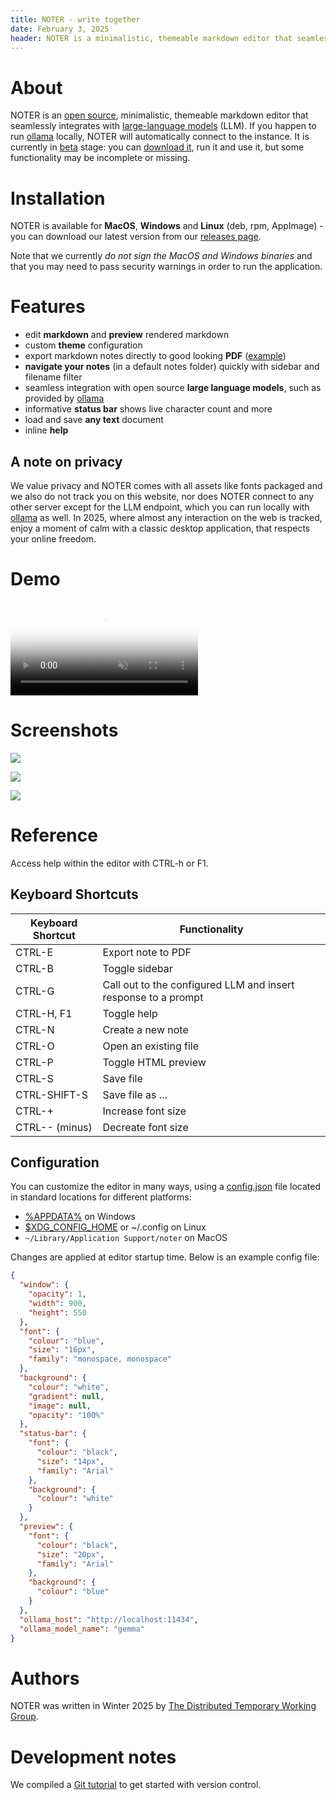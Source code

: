```yaml
---
title: NOTER - write together
date: February 3, 2025
header: NOTER is a minimalistic, themeable markdown editor that seamlessly integrates with large-language models, while respecting your privacy.
---
```


# About

NOTER is an [open source](https://github.com/supernoter/noter), minimalistic,
themeable markdown editor that seamlessly integrates with [large-language models](https://en.wikipedia.org/wiki/Large_language_model) (LLM).
If you happen to run [ollama](https://ollama.com/) locally, NOTER will
automatically connect to the instance. It is currently in
[beta](https://en.wikipedia.org/wiki/Software_release_life_cycle#Beta) stage:
you can [download it](https://github.com/supernoter/noter/releases/latest), run it and use it, but some functionality may be
incomplete or missing.

# Installation

NOTER is available for **MacOS**, **Windows** and **Linux** (deb, rpm, AppImage) - you can
download our latest version from our [releases
page](https://github.com/supernoter/noter/releases/latest).

Note that we currently *do not sign the MacOS and Windows binaries* and that you
may need to pass security warnings in order to run the application.

# Features

* edit **markdown** and **preview** rendered markdown
* custom **theme** configuration
* export markdown notes directly to good looking **PDF** ([example](https://supernoter.xyz/export.pdf))
* **navigate your notes** (in a default notes folder) quickly with sidebar and filename filter
* seamless integration with open source **large language models**, such as provided by [ollama](https://ollama.com)
* informative **status bar** shows live character count and more
* load and save **any text** document
* inline **help**

## A note on privacy

We value privacy and NOTER comes with all assets like fonts packaged and we
also do not track you on this website, nor does NOTER connect to any other
server except for the LLM endpoint, which you can run locally with
[ollama](https://ollama.com) as well. In 2025, where almost any interaction on
the web is tracked, enjoy a moment of calm with a classic desktop application,
that respects your online freedom.

# Demo

<div class="video-container">
  <video loop muted autoplay playsinline preload="auto" poster="/static/intro-beta.jpg" id="intro">
    <source src="/static/intro-beta.webm" type="video/webm" />
    <source src="/static/intro-beta.mp4" type="video/mp4" />
    <source src="/static/intro-beta.gif" type="image/gif" />
  </video>
</div>

# Screenshots

![](static/screenshot-2025-03-03-024643-theme-iss.png)

![](static/screenshot-2025-03-03-010337-noter-statusbar.png)

![](static/screenshot-2025-02-26-104633-sidebar.png)

# Reference

Access help within the editor with CTRL-h or F1.

## Keyboard Shortcuts

| Keyboard Shortcut | Functionality                                                   |
|-------------------|-----------------------------------------------------------------|
| CTRL-E            | Export note to PDF                                              |
| CTRL-B            | Toggle sidebar                                                  |
| CTRL-G            | Call out to the configured LLM and insert response to a prompt  |
| CTRL-H, F1        | Toggle help                                                     |
| CTRL-N            | Create a new note                                               |
| CTRL-O            | Open an existing file                                           |
| CTRL-P            | Toggle HTML preview                                             |
| CTRL-S            | Save file                                                       |
| CTRL-SHIFT-S      | Save file as ...                                                |
| CTRL-+            | Increase font size                                              |
| CTRL-- (minus)    | Decreate font size                                              |

## Configuration

You can customize the editor in many ways, using a
[config.json](https://supernoter.xyz/config.json) file located in standard
locations for different platforms:

* [%APPDATA%](https://superuser.com/questions/632891/what-is-appdata) on Windows
* [$XDG_CONFIG_HOME](https://wiki.archlinux.org/title/XDG_Base_Directory) or ~/.config on Linux
* `~/Library/Application Support/noter` on MacOS

Changes are applied at editor startup time. Below is an example config file:

```json
{
  "window": {
    "opacity": 1,
    "width": 900,
    "height": 550
  },
  "font": {
    "colour": "blue",
    "size": "16px",
    "family": "monospace, monospace"
  },
  "background": {
    "colour": "white",
    "gradient": null,
    "image": null,
    "opacity": "100%"
  },
  "status-bar": {
    "font": {
      "colour": "black",
      "size": "14px",
      "family": "Arial"
    },
    "background": {
      "colour": "white"
    }
  },
  "preview": {
    "font": {
      "colour": "black",
      "size": "20px",
      "family": "Arial"
    },
    "background": {
      "colour": "blue"
    }
  },
  "ollama_host": "http://localhost:11434",
  "ollama_model_name": "gemma"
}
```

# Authors

NOTER was written in Winter 2025 by [The Distributed Temporary Working
Group](https://github.com/supernoter).

# Development notes

We compiled a [Git tutorial](git-tutorial.html) to get started with version control.

